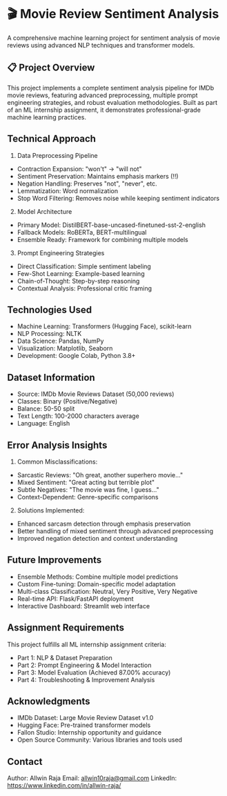 # 🎬 Movie Review Sentiment Analysis
A comprehensive machine learning project for sentiment analysis of movie reviews using advanced NLP techniques and transformer models.

## 📋 Project Overview
This project implements a complete sentiment analysis pipeline for IMDb movie reviews, featuring advanced preprocessing, multiple prompt engineering strategies, and robust evaluation methodologies. Built as part of an ML internship assignment, it demonstrates professional-grade machine learning practices.

## Technical Approach

1. Data Preprocessing Pipeline
  * Contraction Expansion: "won't" → "will not"
  * Sentiment Preservation: Maintains emphasis markers (!!)
  * Negation Handling: Preserves "not", "never", etc.
  * Lemmatization: Word normalization
  * Stop Word Filtering: Removes noise while keeping sentiment indicators

2. Model Architecture

  * Primary Model: DistilBERT-base-uncased-finetuned-sst-2-english
  * Fallback Models: RoBERTa, BERT-multilingual
  * Ensemble Ready: Framework for combining multiple models

3. Prompt Engineering Strategies
   
  * Direct Classification: Simple sentiment labeling
  * Few-Shot Learning: Example-based learning
  * Chain-of-Thought: Step-by-step reasoning
  * Contextual Analysis: Professional critic framing

## Technologies Used

  * Machine Learning: Transformers (Hugging Face), scikit-learn
  * NLP Processing: NLTK
  * Data Science: Pandas, NumPy
  * Visualization: Matplotlib, Seaborn
  * Development: Google Colab, Python 3.8+

## Dataset Information

  * Source: IMDb Movie Reviews Dataset (50,000 reviews)
  * Classes: Binary (Positive/Negative)
  * Balance: 50-50 split
  * Text Length: 100-2000 characters average
  * Language: English

## Error Analysis Insights

1. Common Misclassifications:

  * Sarcastic Reviews: "Oh great, another superhero movie..."
  * Mixed Sentiment: "Great acting but terrible plot"
  * Subtle Negatives: "The movie was fine, I guess..."
  * Context-Dependent: Genre-specific comparisons

2. Solutions Implemented:

  * Enhanced sarcasm detection through emphasis preservation
  * Better handling of mixed sentiment through advanced preprocessing
  * Improved negation detection and context understanding

## Future Improvements

   * Ensemble Methods: Combine multiple model predictions
   * Custom Fine-tuning: Domain-specific model adaptation
   * Multi-class Classification: Neutral, Very Positive, Very Negative
   * Real-time API: Flask/FastAPI deployment
   * Interactive Dashboard: Streamlit web interface

## Assignment Requirements

This project fulfills all ML internship assignment criteria:

  * Part 1: NLP & Dataset Preparation
  * Part 2: Prompt Engineering & Model Interaction
  * Part 3: Model Evaluation (Achieved 87.00% accuracy)
  * Part 4: Troubleshooting & Improvement Analysis

## Acknowledgments

  * IMDb Dataset: Large Movie Review Dataset v1.0
  * Hugging Face: Pre-trained transformer models
  * Fallon Studio: Internship opportunity and guidance
  * Open Source Community: Various libraries and tools used

## Contact

Author: Allwin Raja
Email: allwin10raja@gmail.com
LinkedIn: https://www.linkedin.com/in/allwin-raja/
